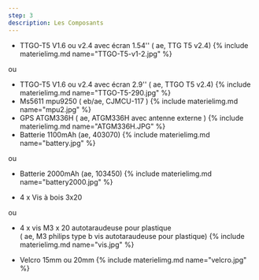 ```yaml
---
step: 3
description: Les Composants
---
```


* TTGO-T5 V1.6 ou v2.4 avec écran 1.54'' ( ae, TTG T5 v2.4) 
{% include materielimg.md name="TTGO-T5-v1-2.jpg" %}

ou    
    
* TTGO-T5 V1.6 ou v2.4 avec écran 2.9'' ( ae, TTGO T5 v2.4) 
{% include materielimg.md name="TTGO-T5-290.jpg" %}
* Ms5611 mpu9250 ( eb/ae, CJMCU-117 )
{% include materielimg.md name="mpu2.jpg" %}
* GPS ATGM336H  ( ae, ATGM336H avec antenne externe )
{% include materielimg.md name="ATGM336H.JPG" %}
* Batterie 1100mAh (ae, 403070)
{% include materielimg.md name="battery.jpg" %}
    
ou    
    
* Batterie 2000mAh (ae, 103450)
{% include materielimg.md name="battery2000.jpg" %}
		
* 4 x Vis à bois 3x20
   
ou 
   
* 4 x vis M3 x 20 autotaraudeuse pour plastique    
( ae, M3  philips type b vis autotaraudeuse pour plastique)
{% include materielimg.md name="vis.jpg" %}
	 
* Velcro 15mm ou 20mm
{% include materielimg.md name="velcro.jpg" %}
